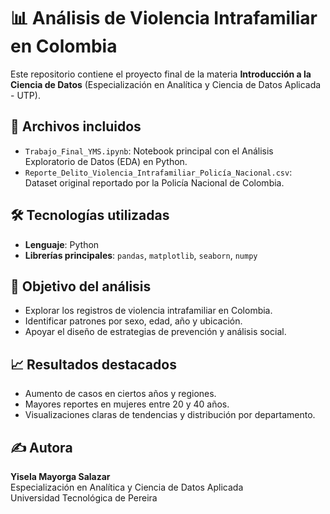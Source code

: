 # 📊 Análisis de Violencia Intrafamiliar en Colombia

Este repositorio contiene el proyecto final de la materia **Introducción a la Ciencia de Datos** (Especialización en Analítica y Ciencia de Datos Aplicada - UTP).

## 📁 Archivos incluidos

- `Trabajo_Final_YMS.ipynb`: Notebook principal con el Análisis Exploratorio de Datos (EDA) en Python.
- `Reporte_Delito_Violencia_Intrafamiliar_Policía_Nacional.csv`: Dataset original reportado por la Policía Nacional de Colombia.

## 🛠️ Tecnologías utilizadas

- **Lenguaje**: Python  
- **Librerías principales**: `pandas`, `matplotlib`, `seaborn`, `numpy`

## 📌 Objetivo del análisis

- Explorar los registros de violencia intrafamiliar en Colombia.
- Identificar patrones por sexo, edad, año y ubicación.
- Apoyar el diseño de estrategias de prevención y análisis social.

## 📈 Resultados destacados

- Aumento de casos en ciertos años y regiones.
- Mayores reportes en mujeres entre 20 y 40 años.
- Visualizaciones claras de tendencias y distribución por departamento.

## ✍️ Autora

**Yisela Mayorga Salazar**  
Especialización en Analítica y Ciencia de Datos Aplicada  
Universidad Tecnológica de Pereira
